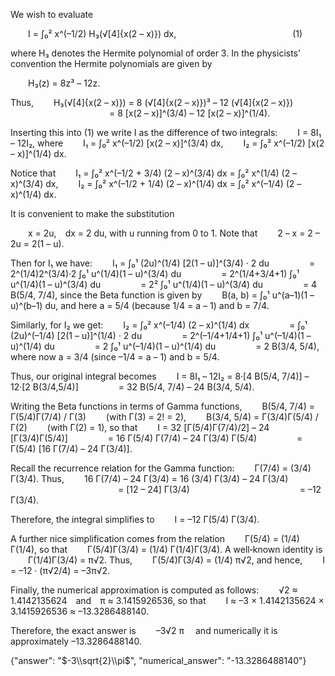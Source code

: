 We wish to evaluate

  I = ∫₀² x^(–1/2) H₃(√[4]{x(2 – x)}) dx,
             (1)

where H₃ denotes the Hermite polynomial of order 3. In the physicists’ convention the Hermite polynomials are given by

  H₃(z) = 8z³ – 12z.

Thus,
  H₃(√[4]{x(2 – x)}) = 8 (√[4]{x(2 – x)})³ – 12 (√[4]{x(2 – x)})
            = 8 [x(2 – x)]^(3/4) – 12 [x(2 – x)]^(1/4).

Inserting this into (1) we write I as the difference of two integrals:
  I = 8I₁ – 12I₂,
where
  I₁ = ∫₀² x^(–1/2) [x(2 – x)]^(3/4) dx,
  I₂ = ∫₀² x^(–1/2) [x(2 – x)]^(1/4) dx.

Notice that
  I₁ = ∫₀² x^(–1/2 + 3/4) (2 – x)^(3/4) dx = ∫₀² x^(1/4) (2 – x)^(3/4) dx,
  I₂ = ∫₀² x^(–1/2 + 1/4) (2 – x)^(1/4) dx = ∫₀² x^(–1/4) (2 – x)^(1/4) dx.

It is convenient to make the substitution

  x = 2u, dx = 2 du,
with u running from 0 to 1. Note that
  2 – x = 2 – 2u = 2(1 – u).

Then for I₁ we have:
  I₁ = ∫₀¹ (2u)^(1/4) [2(1 – u)]^(3/4) · 2 du
     = 2^(1/4)2^(3/4)·2 ∫₀¹ u^(1/4)(1 – u)^(3/4) du
     = 2^(1/4+3/4+1) ∫₀¹ u^(1/4)(1 – u)^(3/4) du
     = 2² ∫₀¹ u^(1/4)(1 – u)^(3/4) du
     = 4 B(5/4, 7/4),
since the Beta function is given by
  B(a, b) = ∫₀¹ u^(a–1)(1 – u)^(b–1) du,
and here a = 5/4 (because 1/4 = a – 1) and b = 7/4.

Similarly, for I₂ we get:
  I₂ = ∫₀² x^(–1/4) (2 – x)^(1/4) dx
     = ∫₀¹ (2u)^(–1/4) [2(1 – u)]^(1/4) · 2 du
     = 2^(–1/4+1/4+1) ∫₀¹ u^(–1/4)(1 – u)^(1/4) du
     = 2 ∫₀¹ u^(–1/4)(1 – u)^(1/4) du
     = 2 B(3/4, 5/4),
where now a = 3/4 (since –1/4 = a – 1) and b = 5/4.

Thus, our original integral becomes
  I = 8I₁ – 12I₂ = 8·[4 B(5/4, 7/4)] – 12·[2 B(3/4,5/4)]
     = 32 B(5/4, 7/4) – 24 B(3/4, 5/4).

Writing the Beta functions in terms of Gamma functions,
  B(5/4, 7/4) = Γ(5/4)Γ(7/4) / Γ(3)   (with Γ(3) = 2! = 2),
  B(3/4, 5/4) = Γ(3/4)Γ(5/4) / Γ(2)   (with Γ(2) = 1),
so that
  I = 32 [Γ(5/4)Γ(7/4)/2] – 24 [Γ(3/4)Γ(5/4)]
     = 16 Γ(5/4) Γ(7/4) – 24 Γ(3/4) Γ(5/4)
     = Γ(5/4) [16 Γ(7/4) – 24 Γ(3/4)].

Recall the recurrence relation for the Gamma function:
  Γ(7/4) = (3/4) Γ(3/4).
Thus,
  16 Γ(7/4) – 24 Γ(3/4) = 16 (3/4) Γ(3/4) – 24 Γ(3/4)
             = [12 – 24] Γ(3/4)
             = –12 Γ(3/4).

Therefore, the integral simplifies to
  I = –12 Γ(5/4) Γ(3/4).

A further nice simplification comes from the relation
  Γ(5/4) = (1/4) Γ(1/4),
so that
  Γ(5/4)Γ(3/4) = (1/4) Γ(1/4)Γ(3/4).
A well‐known identity is
  Γ(1/4)Γ(3/4) = π√2.
Thus,
  Γ(5/4)Γ(3/4) = (1/4) π√2,
and hence,
  I = –12 · (π√2/4) = –3π√2.

Finally, the numerical approximation is computed as follows:
  √2 ≈ 1.4142135624 and π ≈ 3.1415926536,
so that
  I ≈ –3 × 1.4142135624 × 3.1415926536 ≈ –13.3286488140.

Therefore, the exact answer is 
  –3√2 π 
and numerically it is approximately –13.3286488140.

{"answer": "$-3\\sqrt{2}\\pi$", "numerical_answer": "-13.3286488140"}